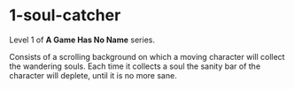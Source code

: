 # 1-soul-catcher
Level 1 of **A Game Has No Name** series.

Consists of a scrolling background on which a moving character will collect the wandering souls.
Each time it collects a soul the sanity bar of the character will deplete, until it is no more sane.
